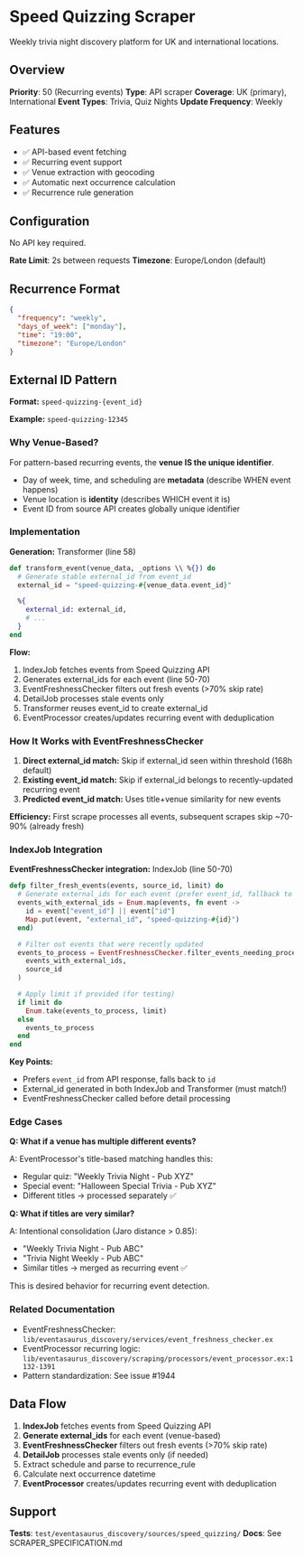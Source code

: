 # Speed Quizzing Scraper

Weekly trivia night discovery platform for UK and international locations.

## Overview

**Priority**: 50 (Recurring events)
**Type**: API scraper
**Coverage**: UK (primary), International
**Event Types**: Trivia, Quiz Nights
**Update Frequency**: Weekly

## Features

- ✅ API-based event fetching
- ✅ Recurring event support
- ✅ Venue extraction with geocoding
- ✅ Automatic next occurrence calculation
- ✅ Recurrence rule generation

## Configuration

No API key required.

**Rate Limit**: 2s between requests
**Timezone**: Europe/London (default)

## Recurrence Format

```json
{
  "frequency": "weekly",
  "days_of_week": ["monday"],
  "time": "19:00",
  "timezone": "Europe/London"
}
```

## External ID Pattern

**Format:** `speed-quizzing-{event_id}`

**Example:** `speed-quizzing-12345`

### Why Venue-Based?

For pattern-based recurring events, the **venue IS the unique identifier**.

- Day of week, time, and scheduling are **metadata** (describe WHEN event happens)
- Venue location is **identity** (describes WHICH event it is)
- Event ID from source API creates globally unique identifier

### Implementation

**Generation:** Transformer (line 58)
```elixir
def transform_event(venue_data, _options \\ %{}) do
  # Generate stable external_id from event_id
  external_id = "speed-quizzing-#{venue_data.event_id}"

  %{
    external_id: external_id,
    # ...
  }
end
```

**Flow:**
1. IndexJob fetches events from Speed Quizzing API
2. Generates external_ids for each event (line 50-70)
3. EventFreshnessChecker filters out fresh events (>70% skip rate)
4. DetailJob processes stale events only
5. Transformer reuses event_id to create external_id
6. EventProcessor creates/updates recurring event with deduplication

### How It Works with EventFreshnessChecker

1. **Direct external_id match:** Skip if external_id seen within threshold (168h default)
2. **Existing event_id match:** Skip if external_id belongs to recently-updated recurring event
3. **Predicted event_id match:** Uses title+venue similarity for new events

**Efficiency:** First scrape processes all events, subsequent scrapes skip ~70-90% (already fresh)

### IndexJob Integration

**EventFreshnessChecker integration:** IndexJob (line 50-70)
```elixir
defp filter_fresh_events(events, source_id, limit) do
  # Generate external_ids for each event (prefer event_id, fallback to id)
  events_with_external_ids = Enum.map(events, fn event ->
    id = event["event_id"] || event["id"]
    Map.put(event, "external_id", "speed-quizzing-#{id}")
  end)

  # Filter out events that were recently updated
  events_to_process = EventFreshnessChecker.filter_events_needing_processing(
    events_with_external_ids,
    source_id
  )

  # Apply limit if provided (for testing)
  if limit do
    Enum.take(events_to_process, limit)
  else
    events_to_process
  end
end
```

**Key Points:**
- Prefers `event_id` from API response, falls back to `id`
- External_id generated in both IndexJob and Transformer (must match!)
- EventFreshnessChecker called before detail processing

### Edge Cases

**Q: What if a venue has multiple different events?**

A: EventProcessor's title-based matching handles this:
- Regular quiz: "Weekly Trivia Night - Pub XYZ"
- Special event: "Halloween Special Trivia - Pub XYZ"
- Different titles → processed separately ✅

**Q: What if titles are very similar?**

A: Intentional consolidation (Jaro distance > 0.85):
- "Weekly Trivia Night - Pub ABC"
- "Trivia Night Weekly - Pub ABC"
- Similar titles → merged as recurring event ✅

This is desired behavior for recurring event detection.

### Related Documentation

- EventFreshnessChecker: `lib/eventasaurus_discovery/services/event_freshness_checker.ex`
- EventProcessor recurring logic: `lib/eventasaurus_discovery/scraping/processors/event_processor.ex:1132-1391`
- Pattern standardization: See issue #1944

## Data Flow

1. **IndexJob** fetches events from Speed Quizzing API
2. **Generate external_ids** for each event (venue-based)
3. **EventFreshnessChecker** filters out fresh events (>70% skip rate)
4. **DetailJob** processes stale events only (if needed)
5. Extract schedule and parse to recurrence_rule
6. Calculate next occurrence datetime
7. **EventProcessor** creates/updates recurring event with deduplication

## Support

**Tests**: `test/eventasaurus_discovery/sources/speed_quizzing/`
**Docs**: See SCRAPER_SPECIFICATION.md
